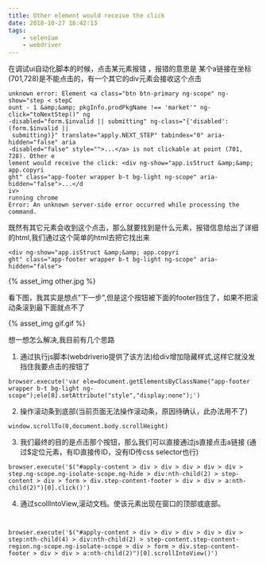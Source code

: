 ```yaml
---
title: Other element would receive the click
date: 2018-10-27 16:42:13
tags:
	- selenium
	- webdriver
---
```


在调试ui自动化脚本的时候，点击某元素报错 ，报错的意思是 某个a链接在坐标(701,728)是不能点击的，有一个其它的div元素会接收这个点击


```
unknown error: Element <a class="btn btn-primary ng-scope" ng-show="step < stepC
ount - 1 &amp;&amp; pkgInfo.prodPkgName !== 'market'" ng-click="toNextStep()" ng
-disabled="form.$invalid || submitting" ng-class="{'disabled': (form.$invalid ||
 submitting)}" translate="apply.NEXT_STEP" tabindex="0" aria-hidden="false" aria
-disabled="false" style="">...</a> is not clickable at point (701, 728). Other e
lement would receive the click: <div ng-show="app.isStruct &amp;&amp; app.copyri
ght" class="app-footer wrapper b-t bg-light ng-scope" aria-hidden="false">...</d
iv>
running chrome
Error: An unknown server-side error occurred while processing the command.
```

既然有其它元素会收到这个点击，那么就要找到是什么元素，报错信息给出了详细的html,我们通过这个简单的html去把它找出来

```
<div ng-show="app.isStruct &amp;&amp; app.copyri
ght" class="app-footer wrapper b-t bg-light ng-scope" aria-hidden="false">
```

{% asset_img other.jpg %}


看下图，我其实是想点"下一步",但是这个按钮被下面的footer挡住了，如果不把滚动条滚到最下面就点不了

{% asset_img gif.gif %}


想一想怎么解决,我目前有几个思路

1. 通过执行js脚本(webdriverio提供了该方法)给div增加隐藏样式,这样它就没发挡住我要点击的按钮了

```
browser.execute('var ele=document.getElementsByClassName("app-footer wrapper b-t bg-light ng-scope");ele[0].setAttribute("style","display:none");')
```

2. 操作滚动条到底部(当前页面无法操作滚动条，原因待确认，此办法用不了)

```
window.scrollTo(0,document.body.scrollHeight)
```

3. 我们最终的目的是点击那个按钮，那么我们可以直接通过js直接点击a链接 (通过$定位元素，有ID直接传ID，没有ID传css selector也行)

```
browser.execute('$("#apply-content > div > div > div > div > div > step.ng-scope.ng-isolate-scope.ng-hide > div:nth-child(2) > step-content > div > form > div.step-content-footer > div > div > a:nth-child(2)")[0].click()')
```

4. 通过scollIntoView,滚动文档。使该元素出现在窗口的顶部或底部。

```


browser.execute('$("#apply-content > div > div > div > div > div > step:nth-child(4) > div:nth-child(2) > step-content.step-content-region.ng-scope.ng-isolate-scope > div > form > div.step-content-footer > div > div > a:nth-child(2)")[0].scrollIntoView()')
```